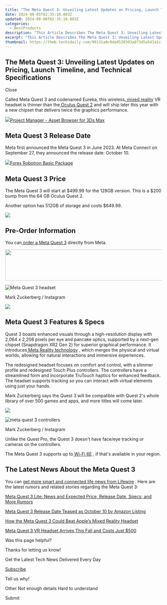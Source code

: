 ```yaml
---
title: "The Meta Quest 3: Unveiling Latest Updates on Pricing, Launch Timeline, and Technical Specifications"
date: 2024-08-05T02:35:10.803Z
updated: 2024-08-06T02:35:10.803Z
categories:
  - BestProducts
description: "This Article Describes The Meta Quest 3: Unveiling Latest Updates on Pricing, Launch Timeline, and Technical Specifications"
excerpt: "This Article Describes The Meta Quest 3: Unveiling Latest Updates on Pricing, Launch Timeline, and Technical Specifications"
thumbnail: https://thmb.techidaily.com/99131a0c0da4530303a8f3d5a541a1cf2cb9af3e3d24fd391ca764cff18f1395.jpg
---
```


## The Meta Quest 3: Unveiling Latest Updates on Pricing, Launch Timeline, and Technical Specifications

Close 

 Called Meta Quest 3 and codenamed Eureka, this wireless,[ mixed reality](https://www.lifewire.com/what-is-mixed-reality-4588766) VR headset is thinner than the[ Oculus Quest 2](https://www.lifewire.com/oculus-quest-2-hands-on-solid-performance-with-some-cut-corners-5082993) and will ship later this year with a new chipset that delivers twice the graphics performance.

<!-- affiliate ads begin -->
<a href="https://secure.2checkout.com/order/checkout.php?PRODS=4709458&QTY=1&AFFILIATE=108875&CART=1"><img src="https://3d-kstudio.com/wp-content/uploads/2014/02/Project-Manager-3D-Models-4-800x800.jpg" border="0">Project Manager - Asset Browser for 3Ds Max</a>
<!-- affiliate ads end -->
## Meta Quest 3 Release Date 

 Meta first announced the Meta Quest 3 in June 2023\. At Meta Connect on September 27, they announced the release date: October 10.

<!-- affiliate ads begin -->
<a href="https://secure.2checkout.com/order/checkout.php?PRODS=4726960&QTY=1&AFFILIATE=108875&CART=1"><img src="https://secure.avangate.com/images/merchant/5f4f7141b65a730b4efb0e0d51f63e94/products/forexrobotronbox.gif" border="0">Forex Robotron Basic Package</a>
<!-- affiliate ads end -->
## Meta Quest 3 Price 

 The Meta Quest 3 will start at $499.99 for the 128GB version. This is a $200 bump from the 64 GB Oculus Quest 2.

 Another option has 512GB of storage and costs $649.99.  

<!-- affiliate ads begin -->
<a href="https://store.movavi.com/affiliate.php?ACCOUNT=MOVAVI&AFFILIATE=108875&PATH=https%3A%2F%2Fwww.movavi.com%3FAFFILIATE%3D108875%26RESOURCE%3DMovavi%2BScreen%2BRecorder%2Bbox"><img src="https://mcusercontent.com/0885a03ded3d480dca9287f12/images/f026b149-fc7c-fd54-5f3e-1460bbb19b6b.jpg" border="0"></a>
<!-- affiliate ads end -->
## Pre-Order Information 

 You can[ order a Meta Quest 3](https://www.meta.com/quest/quest-3/) directly from Meta.

<!-- affiliate ads begin -->
<a href="https://imp.i110150.net/c/5597632/924299/11305" target="_top" id="924299"><img src="//a.impactradius-go.com/display-ad/11305-924299" border="0" alt="" width="520" height="100"/></a>
<!-- affiliate ads end -->
![Meta Quest 3 headset](https://www.lifewire.com/thmb/R0nFxJPG6GNdRdNMejkyp2Ps0BQ=/1500x0/filters:no_upscale():max_bytes(200000):strip_icc():format(webp)/meta-quest-3-headset-front-7049bb83fcbd4b51967c79f6d62a372d.png) 

Mark Zuckerberg / Instagram

<!-- affiliate ads begin -->
<a href="https://secure.2checkout.com/order/checkout.php?PRODS=3851691&QTY=1&AFFILIATE=108875&CART=1"><img src="http://www.aiseesoft.com/avangate/30p/banner.jpg" border="0"></a>
<!-- affiliate ads end -->
##  Meta Quest 3 Features & Specs 

 Quest 3 boasts enhanced visuals through a high-resolution display with 2,064 x 2,208 pixels per eye and pancake optics, supported by a next-gen chipset (Snapdragon XR2 Gen 2) for superior graphical performance. It introduces[ Meta Reality technology](https://www.meta.com/blog/quest/mixed-reality-definition-passthrough-scene-understanding-spatial-anchors/) , which merges the physical and virtual worlds, allowing for natural interactions and immersive experiences.

 The redesigned headset focuses on comfort and control, with a slimmer profile and redesigned Touch Plus controllers. The controllers have a streamlined form and incorporate TruTouch haptics for enhanced feedback. The headset supports tracking so you can interact with virtual elements using just your hands.

 Mark Zuckerberg says the Quest 3 will be compatible with Quest 2's whole library of over 500 games and apps, and more titles will come later.

<!-- affiliate ads begin -->
<a href="https://secure.2checkout.com/order/checkout.php?PRODS=4620780&QTY=1&AFFILIATE=108875&CART=1"><img src="https://secure.avangate.com/images/merchant/07dd4d5a72f5740ef0f035f201951476/728__90banner.jpg" border="0"></a>
<!-- affiliate ads end -->
![meta quest 3 controllers](https://www.lifewire.com/thmb/u3aTimwltvpfD-actB8lufsDZNo=/1500x0/filters:no_upscale():max_bytes(200000):strip_icc():format(webp)/meta-quest-3-controllers-45f99ced94a544fa82a64f37a1cd1d05.png) 

Mark Zuckerberg / Instagram

 Unlike the Quest Pro, the Quest 3 doesn't have face/eye tracking or cameras on the controllers.

 The Meta Quest 3 supports up to[ Wi-Fi 6E](https://www.lifewire.com/6ghz-6e-wi-fi-4845541) , if that's available in your region.  

##  The Latest News About the Meta Quest 3 

 You can [ get more smart and connected life news from Lifewire](https://www.lifewire.com/smart-home-connected-life-news-4797031) . Here are the latest rumors and related stories regarding the Meta Quest 3:

[  Meta Quest 3 Lite: News and Expected Price, Release Date, Specs; and More Rumors ](https://www.lifewire.com/meta-quest-3-lite-8661438) 

[  Meta Quest 3 Release Date Teased as October 10 by Amazon Listing ](https://www.lifewire.com/meta-quest-3-7975592) 

[  How the Meta Quest 3 Could Beat Apple’s Mixed Reality Headset ](https://www.lifewire.com/how-the-meta-quest-3-could-beat-apples-mixed-reality-headset-7508093) 

[  Meta Quest 3 VR Headset Arrives This Fall and Costs Just $500 ](https://www.lifewire.com/meta-quest-3-vr-headset-arrives-this-fall-7507067) 

Was this page helpful?

Thanks for letting us know!

 Get the Latest Tech News Delivered Every Day

[ Subscribe ](https://www.lifewire.com/#) 

Tell us why!

 Other  Not enough details  Hard to understand 

 Submit 

<ins class="adsbygoogle"
     style="display:block"
     data-ad-format="autorelaxed"
     data-ad-client="ca-pub-7571918770474297"
     data-ad-slot="1223367746"></ins>



<ins class="adsbygoogle"
     style="display:block"
     data-ad-client="ca-pub-7571918770474297"
     data-ad-slot="8358498916"
     data-ad-format="auto"
     data-full-width-responsive="true"></ins>
